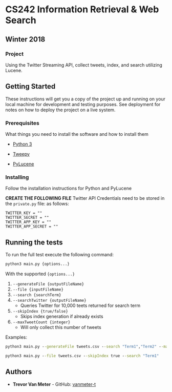 # CS242 Information Retrieval & Web Search
## Winter 2018 
### Project

Using the Twitter Streaming API, collect tweets, index, and search utilizing Lucene. 

## Getting Started

These instructions will get you a copy of the project up and running on your local machine for development and testing purposes. See deployment for notes on how to deploy the project on a live system.

### Prerequisites

What things you need to install the software and how to install them

- [Python 3](https://www.python.org/download/releases/3.0/)

- [Tweepy](https://github.com/tweepy/tweepy)

- [PyLucene](http://lucene.apache.org/pylucene/)

### Installing

Follow the installation instructions for Python and PyLucene 

**CREATE THE FOLLOWING FILE**
Twitter API Credentials need to be stored in the `private.py` file: as follows:
```
TWITTER_KEY = ""
TWITTER_SECRET = ""
TWITTER_APP_KEY = ""
TWITTER_APP_SECRET = ""
```

## Running the tests

To run the full test execute the following command: 

```cmd
python3 main.py {options...}
```

With the supported `{options...}`

1. `--generateFile {outputFileName}`
2. `--file {inputFileName}`
3. `--search {searchTerm}`
4. `--searchTwitter {outputFileName}`
    - Queries Twitter for 10,000 teets returned for search term
5. `--skipIndex {true/false}`
    - Skips index generation if already exists
6. `--maxTweetCount {integer}`
    - Will only collect this number of tweets

Examples:
```cmd
python3 main.py --generateFile tweets.csv --search "Term1","Term2" --maxTweetCount 10000
```
```cmd
python3 main.py --file tweets.csv --skipIndex true --search "Term1"
```
## Authors

* **Trevor Van Meter** - GitHub: [vanmeter-t](https://github.com/vanmeter-t)


